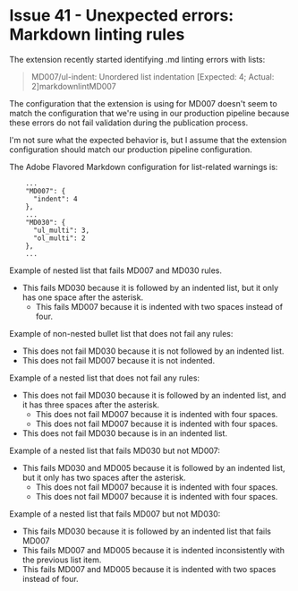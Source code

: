 # Issue 41 - Unexpected errors: Markdown linting rules

The extension recently started identifying .md linting errors with lists:

> MD007/ul-indent: Unordered list indentation [Expected: 4; Actual: 2]markdownlintMD007

The configuration that the extension is using for MD007 doesn't seem to match the configuration that we're using in our production pipeline because these errors do not fail validation during the publication process.

I'm not sure what the expected behavior is, but I assume that the extension configuration should match our production pipeline configuration.

The Adobe Flavored Markdown configuration for list-related warnings is:

```
    ...
    "MD007": {
      "indent": 4
    },
    ...
    "MD030": {
      "ul_multi": 3,
      "ol_multi": 2
    },
    ...
```

Example of nested list that fails MD007 and MD030 rules.

* This fails MD030 because it is followed by an indented list, but it only has one space after the asterisk.
  * This fails MD007 because it is indented with two spaces instead of four.

Example of non-nested bullet list that does not fail any rules:

* This does not fail MD030 because it is not followed by an indented list.
* This does not fail MD007 because it is not indented.

Example of a nested list that does not fail any rules:

*   This does not fail MD030 because it is followed by an indented list, and it has three spaces after the asterisk.
    * This does not fail MD007 because it is indented with four spaces.
    * This does not fail MD007 because it is indented with four spaces.
*   This does not fail MD030 because is in an indented list.

Example of a nested list that fails MD030 but not MD007:

* This fails MD030 and MD005 because it is followed by an indented list, but it only has two spaces after the asterisk.
    * This does not fail MD007 because it is indented with four spaces.
    * This does not fail MD007 because it is indented with four spaces.

Example of a nested list that fails MD007 but not MD030:

* This fails MD030 because it is followed by an indented list that fails MD007
 * This fails MD007 and MD005 because it is indented inconsistently with the previous list item.
 * This fails MD007 and MD005 because it is indented with two spaces instead of four.

